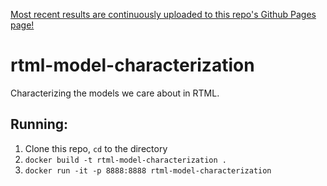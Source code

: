[Most recent results are continuously uploaded to this repo's Github Pages page!](https://gussmith23.github.io/rtml-model-characterization/)
# rtml-model-characterization
Characterizing the models we care about in RTML.

## Running:
1. Clone this repo, `cd` to the directory
1. `docker build -t rtml-model-characterization .`
1. `docker run -it -p 8888:8888 rtml-model-characterization`
